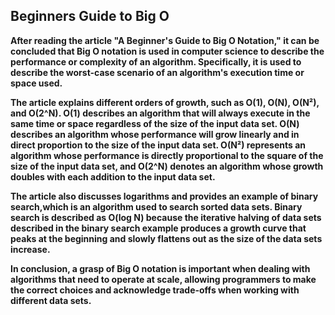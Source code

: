 ## Beginners Guide to Big O

**After reading the article "A Beginner's Guide to Big O Notation," it can be concluded that Big O notation is used in computer science to describe the performance
or complexity of an algorithm. Specifically, it is used to describe the worst-case scenario of an algorithm's execution time or space used.**

**The article explains different orders of growth, such as O(1), O(N), O(N²), and O(2^N).
O(1) describes an algorithm that will always execute in the same time or space regardless of the size of the input data set.
O(N) describes an algorithm whose performance will grow linearly and in direct proportion to the size of the input data set.
O(N²) represents an algorithm whose performance is directly proportional to the square of the size of the input data set,
and O(2^N) denotes an algorithm whose growth doubles with each addition to the input data set.**

**The article also discusses logarithms and provides an example of binary search,which is an algorithm used to search sorted data sets.
Binary search is described as O(log N) because the iterative halving of data sets described in the binary search example produces a growth curve that peaks at 
the beginning and slowly flattens out as the size of the data sets increase.**

**In conclusion, a grasp of Big O notation is important when dealing with algorithms that need to operate at scale,
allowing programmers to make the correct choices and acknowledge trade-offs when working with different data sets.**
